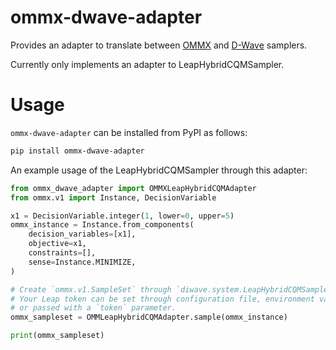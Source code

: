 # ommx-dwave-adapter

Provides an adapter to translate between [OMMX](https://github.com/Jij-Inc/ommx) and [D-Wave](https://docs.ocean.dwavesys.com/en/stable/index.html) samplers.

Currently only implements an adapter to LeapHybridCQMSampler.

# Usage

`ommx-dwave-adapter` can be installed from PyPI as follows:

```bash
pip install ommx-dwave-adapter
```

An example usage of the LeapHybridCQMSampler through this adapter:

```python 
from ommx_dwave_adapter import OMMXLeapHybridCQMAdapter
from ommx.v1 import Instance, DecisionVariable

x1 = DecisionVariable.integer(1, lower=0, upper=5)
ommx_instance = Instance.from_components(
    decision_variables=[x1],
    objective=x1,
    constraints=[],
    sense=Instance.MINIMIZE,
)

# Create `ommx.v1.SampleSet` through `diwave.system.LeapHybridCQMSampler`
# Your Leap token can be set through configuration file, environment variable,
# or passed with a `token` parameter.
ommx_sampleset = OMMLeapHybridCQMAdapter.sample(ommx_instance)

print(ommx_sampleset)
```
